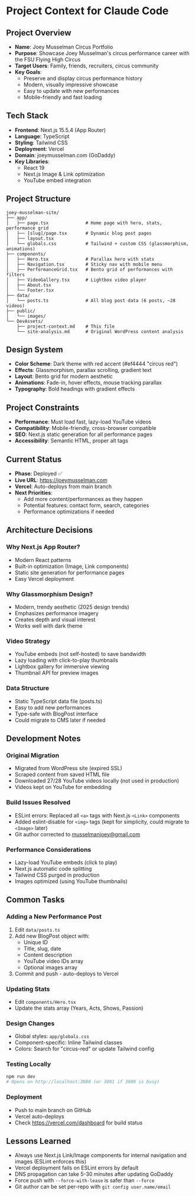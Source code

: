 # Project Context for Claude Code

## Project Overview
- **Name**: Joey Musselman Circus Portfolio
- **Purpose**: Showcase Joey Musselman's circus performance career with the FSU Flying High Circus
- **Target Users**: Family, friends, recruiters, circus community
- **Key Goals**:
  - Preserve and display circus performance history
  - Modern, visually impressive showcase
  - Easy to update with new performances
  - Mobile-friendly and fast loading

## Tech Stack
- **Frontend**: Next.js 15.5.4 (App Router)
- **Language**: TypeScript
- **Styling**: Tailwind CSS
- **Deployment**: Vercel
- **Domain**: joeymusselman.com (GoDaddy)
- **Key Libraries**:
  - React 19
  - Next.js Image & Link optimization
  - YouTube embed integration

## Project Structure
```
joey-musselman-site/
├── app/
│   ├── page.tsx              # Home page with hero, stats, performance grid
│   ├── [slug]/page.tsx       # Dynamic blog post pages
│   ├── layout.tsx
│   └── globals.css           # Tailwind + custom CSS (glassmorphism, animations)
├── components/
│   ├── Hero.tsx              # Parallax hero with stats
│   ├── Navigation.tsx        # Sticky nav with mobile menu
│   ├── PerformanceGrid.tsx   # Bento grid of performances with filters
│   ├── VideoGallery.tsx      # Lightbox video player
│   ├── About.tsx
│   └── Footer.tsx
├── data/
│   └── posts.ts              # All blog post data (6 posts, ~28 videos)
├── public/
│   └── images/
└── DevAssets/
    ├── project-context.md    # This file
    └── site-analysis.md      # Original WordPress content analysis
```

## Design System
- **Color Scheme**: Dark theme with red accent (#ef4444 "circus red")
- **Effects**: Glassmorphism, parallax scrolling, gradient text
- **Layout**: Bento grid for modern aesthetic
- **Animations**: Fade-in, hover effects, mouse tracking parallax
- **Typography**: Bold headings with gradient effects

## Project Constraints
- **Performance**: Must load fast, lazy-load YouTube videos
- **Compatibility**: Mobile-friendly, cross-browser compatible
- **SEO**: Next.js static generation for all performance pages
- **Accessibility**: Semantic HTML, proper alt tags

## Current Status
- **Phase**: Deployed ✅
- **Live URL**: https://joeymusselman.com
- **Vercel**: Auto-deploys from main branch
- **Next Priorities**:
  - Add more content/performances as they happen
  - Potential features: contact form, search, categories
  - Performance optimizations if needed

## Architecture Decisions

### Why Next.js App Router?
- Modern React patterns
- Built-in optimization (Image, Link components)
- Static site generation for performance pages
- Easy Vercel deployment

### Why Glassmorphism Design?
- Modern, trendy aesthetic (2025 design trends)
- Emphasizes performance imagery
- Creates depth and visual interest
- Works well with dark theme

### Video Strategy
- YouTube embeds (not self-hosted) to save bandwidth
- Lazy loading with click-to-play thumbnails
- Lightbox gallery for immersive viewing
- Thumbnail API for preview images

### Data Structure
- Static TypeScript data file (posts.ts)
- Easy to add new performances
- Type-safe with BlogPost interface
- Could migrate to CMS later if needed

## Development Notes

### Original Migration
- Migrated from WordPress site (expired SSL)
- Scraped content from saved HTML file
- Downloaded 27/28 YouTube videos locally (not used in production)
- Videos kept on YouTube for embedding

### Build Issues Resolved
- ESLint errors: Replaced all `<a>` tags with Next.js `<Link>` components
- Added eslint-disable for `<img>` tags (kept for simplicity, could migrate to `<Image>` later)
- Git author corrected to musselmanjoey@gmail.com

### Performance Considerations
- Lazy-load YouTube embeds (click to play)
- Next.js automatic code splitting
- Tailwind CSS purged in production
- Images optimized (using YouTube thumbnails)

## Common Tasks

### Adding a New Performance Post
1. Edit `data/posts.ts`
2. Add new BlogPost object with:
   - Unique ID
   - Title, slug, date
   - Content description
   - YouTube video IDs array
   - Optional images array
3. Commit and push - auto-deploys to Vercel

### Updating Stats
- Edit `components/Hero.tsx`
- Update the stats array (Years, Acts, Shows, Passion)

### Design Changes
- Global styles: `app/globals.css`
- Component-specific: Inline Tailwind classes
- Colors: Search for "circus-red" or update Tailwind config

### Testing Locally
```bash
npm run dev
# Opens on http://localhost:3000 (or 3001 if 3000 is busy)
```

### Deployment
- Push to main branch on GitHub
- Vercel auto-deploys
- Check https://vercel.com/dashboard for build status

## Lessons Learned
- Always use Next.js Link/Image components for internal navigation and images (ESLint enforces this)
- Vercel deployment fails on ESLint errors by default
- DNS propagation can take 5-30 minutes after updating GoDaddy
- Force push with `--force-with-lease` is safer than `--force`
- Git author can be set per-repo with `git config user.name/email`
